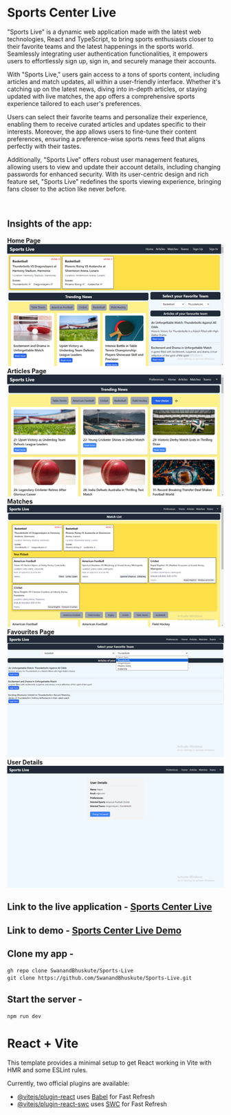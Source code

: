 # **Sports Center Live**

"Sports Live" is a dynamic web application made with the latest web technologies, React and TypeScript, to bring sports enthusiasts closer to their favorite teams and the latest happenings in the sports world. Seamlessly integrating user authentication functionalities, it empowers users to effortlessly sign up, sign in, and securely manage their accounts.

With "Sports Live," users gain access to a tons of sports content, including articles and match updates, all within a user-friendly interface. Whether it's catching up on the latest news, diving into in-depth articles, or staying updated with live matches, the app offers a comprehensive sports experience tailored to each user's preferences.

Users can select their favorite teams and personalize their experience, enabling them to receive curated articles and updates specific to their interests. Moreover, the app allows users to fine-tune their content preferences, ensuring a preference-wise sports news feed that aligns perfectly with their tastes.

Additionally, "Sports Live" offers robust user management features, allowing users to view and update their account details, including changing passwords for enhanced security. With its user-centric design and rich feature set, "Sports Live" redefines the sports viewing experience, bringing fans closer to the action like never before.

<br>

## **Insights of the app:**
**Home Page** ![Home Page](/project-images/SLhome.png)
**Articles Page** ![Educator Dashboard](/project-images/SLarticles.png)
**Matches** ![Reports for educators](/project-images/SLmatches.png)
**Favourites Page** ![Student Dashboard](/project-images/SLteams.png)
**User Details** ![Student Progress section](/project-images/SLuserdetails.png)
<br>


## Link to the live application - <a href="https://sports-live-swanand.netlify.app/">Sports Center Live </a>

## Link to demo - <a href="https://youtu.be/Uo1dGuuXw6A"> Sports Center Live Demo </a> 

## Clone my app -
`gh repo clone SwanandBhuskute/Sports-Live` <br> `git clone https://github.com/SwanandBhuskute/Sports-Live.git`

## Start the server - 
`npm run dev`



# React + Vite

This template provides a minimal setup to get React working in Vite with HMR and some ESLint rules.

Currently, two official plugins are available:

- [@vitejs/plugin-react](https://github.com/vitejs/vite-plugin-react/blob/main/packages/plugin-react/README.md) uses [Babel](https://babeljs.io/) for Fast Refresh
- [@vitejs/plugin-react-swc](https://github.com/vitejs/vite-plugin-react-swc) uses [SWC](https://swc.rs/) for Fast Refresh
